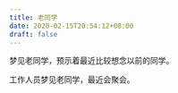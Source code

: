 ```yaml
---
title: 老同学
date: 2020-02-15T20:54:12+08:00
draft: false
---
```


梦见老同学，预示着最近比较想念以前的同学。

工作人员梦见老同学，最近会聚会。

